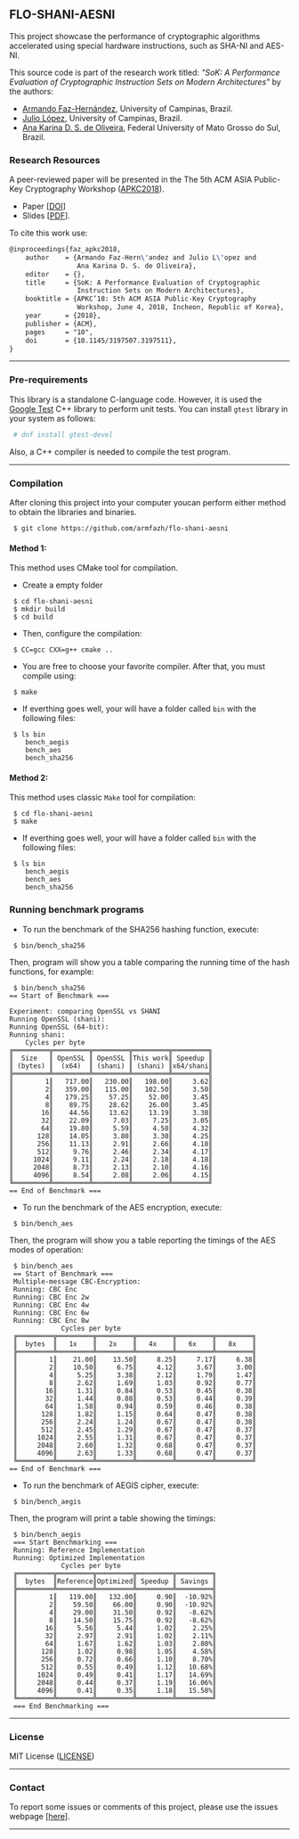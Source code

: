 ## FLO-SHANI-AESNI

This project showcase the performance of cryptographic algorithms accelerated using special hardware instructions, such as SHA-NI and AES-NI.

This source code is part of the research work titled: _"SoK: A Performance Evaluation of Cryptographic Instruction Sets on Modern Architectures"_ by the authors:
 * [Armando Faz-Hernández](http://www.ic.unicamp.br/~armfazh), University of Campinas, Brazil.
 * [Julio López](http://www.ic.unicamp.br/pessoas/docentes/jlopez), University of Campinas, Brazil.
 * [Ana Karina D. S. de Oliveira](http://dblp.uni-trier.de/pers/hd/o/Oliveira:Ana_Karina_D=_S=_de), Federal University of Mato Grosso do Sul,  Brazil.

### Research Resources

A peer-reviewed paper will be presented in the The 5th ACM ASIA Public-Key Cryptography Workshop ([APKC2018](https://www2.nict.go.jp/security/apkc2018/)).
 - Paper [[DOI](http://doi.org/10.1145/3197507.3197511)]
 - Slides [[PDF](http://www.ic.unicamp.br/~ra142685/sok-apkc.pdf)].


To cite this work use:

```tex
@inproceedings{faz_apkc2018,
    author    = {Armando Faz-Hern\'andez and Julio L\'opez and 
                 Ana Karina D. S. de Oliveira},
    editor    = {},
    title     = {SoK: A Performance Evaluation of Cryptographic 
                 Instruction Sets on Modern Architectures},
    booktitle = {APKC’18: 5th ACM ASIA Public-Key Cryptography
                 Workshop, June 4, 2018, Incheon, Republic of Korea},
    year      = {2018},
    publisher = {ACM},
    pages     = "10",
    doi       = {10.1145/3197507.3197511},
}
```
----

### Pre-requirements

This library is a standalone C-language code. However, it is used the [Google Test](https://github.com/google/googletest) C++ library to perform unit tests.
You can install `gtest` library in your system as follows:
 
```sh
 # dnf install gtest-devel
```
Also, a C++ compiler is needed to compile the test program.

----

### Compilation
After cloning this project into your computer youcan perform either method to obtain the libraries and binaries.
```
 $ git clone https://github.com/armfazh/flo-shani-aesni 
```

#### Method 1:
This method uses CMake tool for compilation.
 -    Create a empty folder
```
 $ cd flo-shani-aesni
 $ mkdir build
 $ cd build
```
 - Then, configure the compilation:
```
 $ CC=gcc CXX=g++ cmake ..
```
 - You are free to choose your favorite compiler. After that, you must compile using:
```
 $ make 
```
 - If everthing goes well, your will have a folder called `bin` with the following files:
```
 $ ls bin
    bench_aegis
    bench_aes
    bench_sha256 
```  


#### Method 2:
This method uses classic `Make` tool for compilation:
```
 $ cd flo-shani-aesni
 $ make
```
 - If everthing goes well, your will have a folder called `bin` with the following files:
```
 $ ls bin
    bench_aegis
    bench_aes
    bench_sha256 
```  
### Running benchmark programs
 - To run the benchmark of the SHA256 hashing function, execute:
```
 $ bin/bench_sha256
```
Then, program will show you a table comparing the running time of the hash functions, for example:
```
 $ bin/bench_sha256
== Start of Benchmark ===

Experiment: comparing OpenSSL vs SHANI
Running OpenSSL (shani):
Running OpenSSL (64-bit):
Running shani:
    Cycles per byte 
╔═════════╦═════════╦═════════╦═════════╦═════════╗
║  Size   ║ OpenSSL ║ OpenSSL ║This work║ Speedup ║
║ (bytes) ║  (x64)  ║ (shani) ║ (shani) ║x64/shani║
╠═════════╩═════════╩═════════╩═════════╩═════════╣
║        1║   717.00║   230.00║   198.00║     3.62║
║        2║   359.00║   115.00║   102.50║     3.50║
║        4║   179.25║    57.25║    52.00║     3.45║
║        8║    89.75║    28.62║    26.00║     3.45║
║       16║    44.56║    13.62║    13.19║     3.38║
║       32║    22.09║     7.03║     7.25║     3.05║
║       64║    19.80║     5.59║     4.58║     4.32║
║      128║    14.05║     3.80║     3.30║     4.25║
║      256║    11.13║     2.91║     2.66║     4.18║
║      512║     9.76║     2.46║     2.34║     4.17║
║     1024║     9.11║     2.24║     2.18║     4.18║
║     2048║     8.73║     2.13║     2.10║     4.16║
║     4096║     8.54║     2.08║     2.06║     4.15║
╚═════════╩═════════╩═════════╩═════════╩═════════╝
== End of Benchmark ===
```

 - To run the benchmark of the AES encryption, execute:
```
 $ bin/bench_aes
```
Then, the program will show you a table reporting the timings of the AES modes of operation:
```
 $ bin/bench_aes
 == Start of Benchmark ===
 Multiple-message CBC-Encryption:
 Running: CBC Enc 
 Running: CBC Enc 2w
 Running: CBC Enc 4w
 Running: CBC Enc 6w
 Running: CBC Enc 8w
             Cycles per byte 
 ╔═════════╦═════════╦═════════╦═════════╦═════════╦═════════╗
 ║  bytes  ║   1x    ║   2x    ║   4x    ║   6x    ║   8x    ║
 ╠═════════╩═════════╩═════════╩═════════╩═════════╩═════════╣
 ║        1║    21.00║    13.50║     8.25║     7.17║     6.38║
 ║        2║    10.50║     6.75║     4.12║     3.67║     3.00║
 ║        4║     5.25║     3.38║     2.12║     1.79║     1.47║
 ║        8║     2.62║     1.69║     1.03║     0.92║     0.77║
 ║       16║     1.31║     0.84║     0.53║     0.45║     0.38║
 ║       32║     1.44║     0.88║     0.53║     0.44║     0.39║
 ║       64║     1.58║     0.94║     0.59║     0.46║     0.38║
 ║      128║     1.82║     1.15║     0.64║     0.47║     0.38║
 ║      256║     2.24║     1.24║     0.67║     0.47║     0.38║
 ║      512║     2.45║     1.29║     0.67║     0.47║     0.37║
 ║     1024║     2.55║     1.31║     0.67║     0.47║     0.37║
 ║     2048║     2.60║     1.32║     0.68║     0.47║     0.37║
 ║     4096║     2.63║     1.33║     0.68║     0.47║     0.37║
 ╚═════════╩═════════╩═════════╩═════════╩═════════╩═════════╝
== End of Benchmark ===
```


 - To run the benchmark of AEGIS cipher, execute:
```
 $ bin/bench_aegis
```
Then, the program will print a table showing the timings:
```
 $ bin/bench_aegis
 === Start Benchmarking ===
 Running: Reference Implementation 
 Running: Optimized Implementation 
             Cycles per byte 
 ╔═════════╦═════════╦═════════╦═════════╦═════════╗
 ║  bytes  ║Reference║Optimized║ Speedup ║ Savings ║
 ╠═════════╩═════════╩═════════╩═════════╩═════════╣
 ║        1║   119.00║   132.00║     0.90║  -10.92%║
 ║        2║    59.50║    66.00║     0.90║  -10.92%║
 ║        4║    29.00║    31.50║     0.92║   -8.62%║
 ║        8║    14.50║    15.75║     0.92║   -8.62%║
 ║       16║     5.56║     5.44║     1.02║    2.25%║
 ║       32║     2.97║     2.91║     1.02║    2.11%║
 ║       64║     1.67║     1.62║     1.03║    2.80%║
 ║      128║     1.02║     0.98║     1.05║    4.58%║
 ║      256║     0.72║     0.66║     1.10║    8.70%║
 ║      512║     0.55║     0.49║     1.12║   10.68%║
 ║     1024║     0.49║     0.41║     1.17║   14.69%║
 ║     2048║     0.44║     0.37║     1.19║   16.06%║
 ║     4096║     0.41║     0.35║     1.18║   15.58%║
 ╚═════════╩═════════╩═════════╩═════════╩═════════╝
 === End Benchmarking ===
```

----

### License 
MIT License ([LICENSE](https://opensource.org/licenses/MIT))

----

### Contact 

To report some issues or comments of this project, please use the issues webpage [[here](https://github.com/armfazh/flo-shani-aesni/issues)]. 

----
